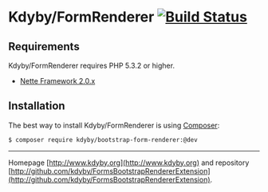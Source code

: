 Kdyby/FormRenderer [![Build Status](https://secure.travis-ci.org/Kdyby/FormsBootstrapRendererExtension.png?branch=master)](http://travis-ci.org/Kdyby/FormsBootstrapRendererExtension)
===========================


Requirements
------------

Kdyby/FormRenderer requires PHP 5.3.2 or higher.

- [Nette Framework 2.0.x](https://github.com/nette/nette)


Installation
------------

The best way to install Kdyby/FormRenderer is using  [Composer](http://getcomposer.org/):

```sh
$ composer require kdyby/bootstrap-form-renderer:@dev
```


-----

Homepage [http://www.kdyby.org](http://www.kdyby.org) and repository [http://github.com/kdyby/FormsBootstrapRendererExtension](http://github.com/kdyby/FormsBootstrapRendererExtension).
